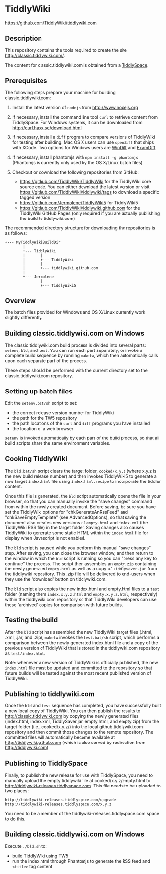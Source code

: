 TiddlyWiki
==========

https://github.com/TiddlyWiki/tiddlywiki.com


Description
-----------

This repository contains the tools required to create the site http://classic.tiddlywiki.com/.

The content for classic.tiddlywiki.com is obtained from a [TiddlySpace](http://tiddlyspace.com/).


Prerequisites
-------------

The following steps prepare your machine for building classic.tiddlywiki.com:

1. Install the latest version of `nodejs` from http://www.nodejs.org
2. If necessary, install the command line tool `curl` to retrieve content from TiddlySpace. For Windows systems, it can be downloaded from http://curl.haxx.se/download.html
3. If necessary, install a `diff` program to compare versions of TiddlyWiki for testing after building. Mac OS X users can use `opendiff` that ships with XCode. Two options for Windows users are [WinDiff](http://www.grigsoft.com/download-windiff.htm) and [ExamDiff](http://www.prestosoft.com/edp_examdiff.asp)
4. If necessary, install phantomjs with `npm install -g phantomjs` (Phantomjs is currently only used by the OS X/Linux batch files)
5. Checkout or download the following repositories from GitHub:

	* https://github.com/TiddlyWiki/TiddlyWiki for the TiddlyWiki core source code. You can either download the latest version or visit https://github.com/TiddlyWiki/tiddlywiki/tags to download a specific tagged version
	* https://github.com/Jermolene/TiddlyWiki5 for TiddlyWiki5
	* https://github.com/TiddlyWiki/tiddlywiki.github.com for the TiddlyWiki GitHub Pages (only required if you are actually publishing the build to tiddlywiki.com)

The recommended directory structure for downloading the repositories is as follows:

	+--- MyTiddlyWikiBuildDir
			|
			+--- TiddlyWiki
			|		|
			|		+--- TiddlyWiki
			|		|
			|		+--- tiddlywiki.github.com
			|
			+--- Jermolene
					|
					+--- TiddlyWiki5

Overview
--------

The batch files provided for Windows and OS X/Linux currently work slightly differently.

Building classic.tiddlywiki.com on Windows
----------------------------------

The classic.tiddlywiki.com build process is divided into several parts: `setenv`, `bld`, and `test`.  You can run each part separately, or invoke a complete build sequence by running `maketw`, which then automatically calls upon each separate part of the process.

These steps should be performed with the current directory set to the classic.tiddlywiki.com repository.

## Setting up batch files

Edit the `setenv.bat/sh` script to set:

* the correct release version number for TiddlyWiki
* the path for the TW5 repository
* the path locations of the `curl` and `diff` programs you have installed
* the location of a web browser

`setenv` is invoked automatically by each part of the build process, so that all build scripts share the same environment variables.

## Cooking TiddlyWiki

The `bld.bat/sh` script clears the target folder, `cooked/x.y.z` (where x.y.z is the new build release number) and then invokes TiddlyWiki5 to generate a new target `index.html` file using `index.html.recipe` to incorporate the tiddler content.

Once this file is generated, the `bld` script automatically opens the file in your browser, so that you can manually invoke the "save changes" command from within the newly created document.  Before saving, be sure you have set the TiddlyWiki options for "chkGenerateAnRssFeed" and "chkSaveEmptyTemplate" (see AdvancedOptions), so that saving the document also creates new versions of `empty.html` and `index.xml` (the TiddlyWiki RSS file) in the target folder.  Saving changes also causes TiddlyWiki to generate some static HTML within the `index.html` file for display when Javascript is not enabled.

The `bld` script is paused while you perform this manual "save changes" step.  After saving, you can close the browser window, and then return to the window in which the `bld` script is running so you can "press any key to continue" the process.  The script then assembles an `empty.zip` containing the newly generated `empty.html` as well as a copy of `TiddlySaver.jar` from the tiddlywiki repository.  This .zip file will be delivered to end-users when they use the 'download' button on tiddlywiki.com.

The `bld` script also copies the new index.html and empty.html files to a `test` folder (naming them `index.x.y.z.html` and `empty.x.y.z.html`, respectively) within the tiddlywiki.com repository so that TiddlyWiki developers can use these 'archived' copies for comparison with future builds.

## Testing the build

After the `bld` script has assembled the new TiddlyWiki target files (.html, .xml, .jar, and .zip), `maketw` invokes the `test.bat/sh` script, which performs a comparison between the newly generated index.html file and a copy of the previous version of TiddlyWiki that is stored in the tiddlywiki.com repository as `test/index.html`.

Note: whenever a new version of TiddlyWiki is officially published, the new `index.html` file must be updated and committed to the repository so that future builds will be tested against the most recent published version of TiddlyWiki.

## Publishing to tiddlywiki.com

Once the `bld` and `test` sequence has completed, you have successfully built a new local copy of TiddlyWiki.  You can then publish the results to http://classic.tiddlywiki.com by copying the newly generated files (index.html, index.xml, TiddlySaver.jar, empty.html, and empty.zip) from the target folder (i.e., cooked/x.y.z/) into the local github.tiddlywiki.com repository and then commit those changes to the remote repository.  The committed files will automatically become available at http://tiddlywiki.github.com (which is also served by redirection from http://tiddlywiki.com)

## Publishing to TiddlySpace

Finally, to publish the new release for use with TiddlySpace, you need to manually upload the empty tiddlywiki file at cooked/x.y.z/empty.html to http://tiddlywiki-releases.tiddlyspace.com. This file needs to be uploaded to two places:

    http://tiddlywiki-releases.tiddlyspace.com/upgrade
    http://tiddlywiki-releases.tiddlyspace.com/x.y.z

You need to be a member of the tiddlywiki-releases.tiddlyspace.com space to do this.

Building classic.tiddlywiki.com on Windows
----------------------------------

Execute `./bld.sh` to:

* build TiddlyWiki using TW5
* run the index.html  through Phantomjs to generate the RSS feed and `<title>` tag content
